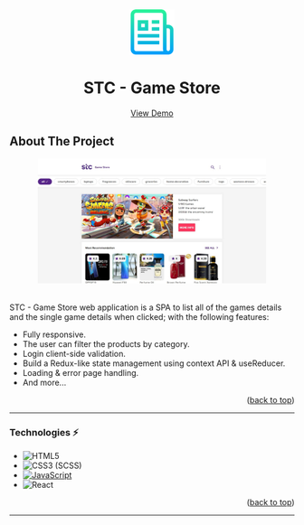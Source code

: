 <a name="readme-top"></a>
<br />

<div align="center">
  <a href="https://github.com/eslamsobhy/stc-game-store">
    <img src="public/readme/logo.png" alt="Logo" width="80" height="80">
  </a>

  <h1 align="center">STC - Game Store</h1>

  <p align="center">
    <a href="https://stc-game-store.vercel.app/">View Demo</a>
  </p>
</div>

<!-- ABOUT THE PROJECT -->

## About The Project

<div align="center"><img src="public/readme/screenshot.jpg" alt="screenshot" width="80%" height=auto></div>
<br/>

STC - Game Store web application is a SPA to list all of the games details and the single game details
when clicked; with the following features:

- Fully responsive.
- The user can filter the products by category.
- Login client-side validation.
- Build a Redux-like state management using context API & useReducer.
- Loading & error page handling.
- And more...

<p align="right">(<a href="#readme-top">back to top</a>)</p><hr/>

### Technologies ⚡

- ![HTML5](https://img.shields.io/badge/-HTML5-E34F26?style=flat-square&logo=html5&logoColor=white)
- ![CSS3](https://img.shields.io/badge/-CSS3-1572B6?style=flat-square&logo=css3) (SCSS)
- [![JavaScript](https://img.shields.io/badge/--F7DF1E?logo=javascript&logoColor=000)](https://www.javascript.com/)
- ![React](https://img.shields.io/badge/-React-black?style=flat-square&logo=react)

<p align="right">(<a href="#readme-top">back to top</a>)</p><hr/>

